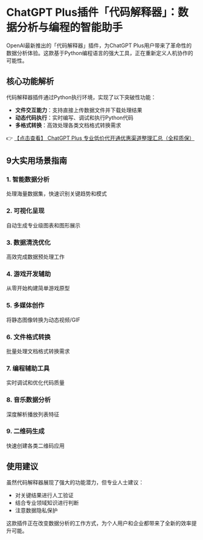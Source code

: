 # ChatGPT Plus插件「代码解释器」：数据分析与编程的智能助手

OpenAI最新推出的「代码解释器」插件，为ChatGPT Plus用户带来了革命性的数据分析体验。这款基于Python编程语言的强大工具，正在重新定义人机协作的可能性。

## 核心功能解析

代码解释器插件通过Python执行环境，实现了以下突破性功能：

- **文件交互能力**：支持直接上传数据文件并下载处理结果
- **动态代码执行**：实时编写、调试和执行Python代码
- **多格式转换**：高效处理各类文档格式转换需求

👉 [【点击查看】 ChatGPT Plus 专业低价代开通优惠渠道整理汇总（全程质保）](https://bit.ly/DaiKai)

## 9大实用场景指南

### 1. 智能数据分析
处理海量数据集，快速识别关键趋势和模式

### 2. 可视化呈现
自动生成专业级图表和图形展示

### 3. 数据清洗优化
高效完成数据预处理工作

### 4. 游戏开发辅助
从零开始构建简单游戏原型

### 5. 多媒体创作
将静态图像转换为动态视频/GIF

### 6. 文件格式转换
批量处理文档格式转换需求

### 7. 编程辅助工具
实时调试和优化代码质量

### 8. 音乐数据分析
深度解析播放列表特征

### 9. 二维码生成
快速创建各类二维码应用

## 使用建议

虽然代码解释器展现了强大的功能潜力，但专业人士建议：
- 对关键结果进行人工验证
- 结合专业领域知识进行判断
- 注意数据隐私保护

这款插件正在改变数据分析的工作方式，为个人用户和企业都带来了全新的效率提升可能。
